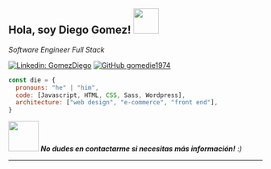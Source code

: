 <h2> Hola, soy Diego Gomez! <img src="https://media.giphy.com/media/TfjcKnQD1k3Xn3t1cw/giphy.gif" width="50"></h2>

<p><em>Software Engineer Full Stack</em></p>

[![Linkedin: GomezDiego](https://img.shields.io/badge/-GomezDiego-blue?style=flat-square&logo=Linkedin&logoColor=white&link=https://www.linkedin.com/in/diegogomez1974/)](https://www.linkedin.com/in/diegogomez1974/)
[![GitHub gomedie1974](https://img.shields.io/badge/-gomedie1974-white?style=flat-square&logo=github&logoColor=black&link=https://github.com/gomedie1974/)](https://github.com/gomedie1974)


```javascript
const die = {
  pronouns: "he" | "him",
  code: [Javascript, HTML, CSS, Sass, Wordpress],
  architecture: ["web design", "e-commerce", "front end"],
}
```

<img src="https://media.giphy.com/media/rWUrg5Fd6earug44YX/giphy.gif" width="60"> <em><b>No dudes en contactarme si necesitas más información!</b> :)</em>

---


<!--
**gomedie1974/gomedie1974** is a ✨ _special_ ✨ repository because its `README.md` (this file) appears on your GitHub profile.

Here are some ideas to get you started:

- 🔭 I’m currently working on ...
- 🌱 I’m currently learning ...
- 👯 I’m looking to collaborate on ...
- 🤔 I’m looking for help with ...
- 💬 Ask me about ...
- 📫 How to reach me: ...
- 😄 Pronouns: ...
- ⚡ Fun fact: ...
-->
